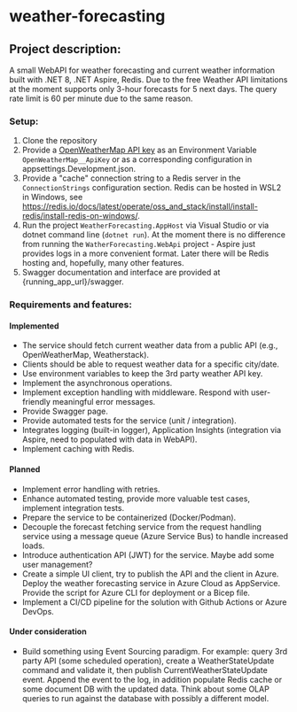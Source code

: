 # weather-forecasting

## Project description: 
A small WebAPI for weather forecasting and current weather information built with .NET 8, .NET Aspire, Redis. 
Due to the free Weather API limitations at the moment supports only 3-hour forecasts for 5 next days. The query rate limit is 60 per minute due to the same reason.

### Setup:
1. Clone the repository
2. Provide a [OpenWeatherMap API key](https://openweathermap.org/appid) as an Environment Variable `OpenWeatherMap__ApiKey` or as a corresponding configuration in appsettings.Development.json.
3. Provide a "cache" connection string to a Redis server in the `ConnectionStrings` configuration section. Redis can be hosted in WSL2 in Windows, see https://redis.io/docs/latest/operate/oss_and_stack/install/install-redis/install-redis-on-windows/.
4. Run the project `WeatherForecasting.AppHost` via Visual Studio or via dotnet command line (`dotnet run`). 
	At the moment there is no difference from running the `WatherForecasting.WebApi` project - Aspire just provides logs in a more convenient format. Later there will be Redis hosting and, hopefully, many other features. 
5. Swagger documentation and interface are provided at {running_app_url}/swagger.

### Requirements and features:

#### Implemented
- The service should fetch current weather data from a public API (e.g., OpenWeatherMap, Weatherstack).
- Clients should be able to request weather data for a specific city/date.
- Use environment variables to keep the 3rd party weather API key.
- Implement the asynchronous operations.
- Implement exception handling with middleware. Respond with user-friendly meaningful error messages.
- Provide Swagger page.
- Provide automated tests for the service (unit / integration).
- Integrates logging (built-in logger), Application Insights (integration via Aspire, need to populated with data in WebAPI).
- Implement caching with Redis.


#### Planned
- Implement error handling with retries.
- Enhance automated testing, provide more valuable test cases, implement integration tests.
- Prepare the service to be containerized (Docker/Podman).
- Decouple the forecast fetching service from the request handling service using a message queue (Azure Service Bus) to handle increased loads.
- Introduce authentication API (JWT) for the service. Maybe add some user management?
- Create a simple UI client, try to publish the API and the client in Azure. Deploy the weather forecasting service in Azure Cloud as AppService. Provide the script for Azure CLI for deployment or a Bicep file.
- Implement a CI/CD pipeline for the solution with Github Actions or Azure DevOps.


#### Under consideration
- Build something using Event Sourcing paradigm. 
For example: query 3rd party API (some scheduled operation), create a WeatherStateUpdate command and validate it, then publish CurrentWeatherStateUpdate event.
Append the event to the log, in addition populate Redis cache or some document DB with the updated data.
Think about some OLAP queries to run against the database with possibly a different model.